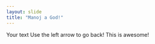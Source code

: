 ```yaml
---
layout: slide
title: "Manoj a God!"
---
```

Your text
Use the left arrow to go back!
This is awesome!
